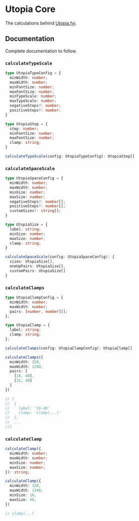 # Utopia Core

The calculations behind [Utopia.fyi](https://utopia.fyi).

## Documentation

Complete documentation to follow.

### `calculateTypeScale`

```ts
type UtopiaTypeConfig = {
  minWidth: number;
  maxWidth: number;
  minFontSize: number;
  maxFontSize: number;
  minTypeScale: number;
  maxTypeScale: number;
  negativeSteps?: number;
  positiveSteps?: number;
}

type UtopiaStep = {
  step: number;
  minFontSize: number;
  maxFontSize: number;
  clamp: string;
}

calculateTypeScale(config: UtopiaTypeConfig): UtopiaStep[]
```

### `calculateSpaceScale`

```ts
type UtopiaSpaceConfig = {
  minWidth: number;
  maxWidth: number;
  minSize: number;
  maxSize: number;
  negativeSteps?: number[];
  positiveSteps?: number[];
  customSizes?: string[];
}

type UtopiaSize = {
  label: string;
  minSize: number;
  maxSize: number;
  clamp: string;
}

calculateSpaceScale(config: UtopiaSpaceConfig): {       
  sizes: UtopiaSize[],
  oneUpPairs: UtopiaSize[],
  customPairs: UtopiaSize[]
}
```

### `calculateClamps`

```ts
type UtopiaClampConfig = {
  minWidth: number;
  maxWidth: number;
  pairs: [number, number][];
};

type UtopiaClamp = {
  label: string;
  clamp: string;
};

calculateClamps(config: UtopiaClampConfig): UtopiaClamp[]

calculateClamps({
  minWidth: 320,
  maxWidth: 1240,
  pairs: [
    [16, 48],
    [32, 40]
  ]
})

// [
//  {
//    label: '16-48'
//    clamp: 'clamp(...)'
//  },
//  ...
//]
```

### `calculateClamp`

```ts
calculateClamp({
  minWidth: number;
  maxWidth: number;
  minSize: number;
  maxSize: number;
}): string;

calculateClamp({
  minWidth: 320,
  maxWidth: 1240,
  minSize: 16,
  maxSize: 48,
})

// clamp(...)
```
